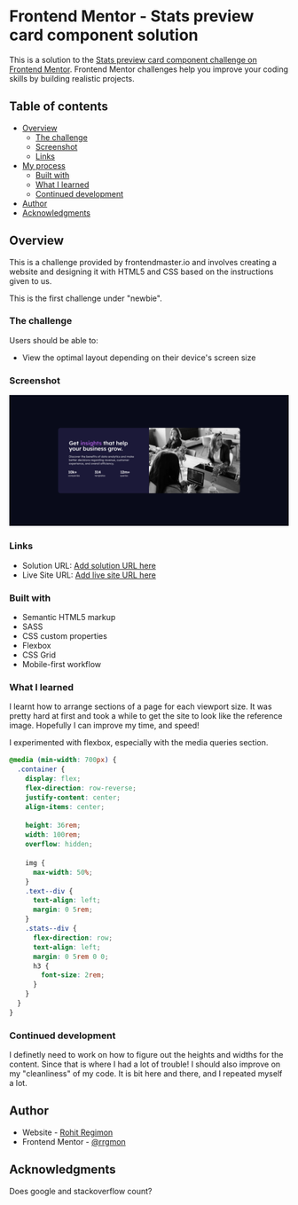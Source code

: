 # Frontend Mentor - Stats preview card component solution

This is a solution to the [Stats preview card component challenge on Frontend Mentor](https://www.frontendmentor.io/challenges/stats-preview-card-component-8JqbgoU62). Frontend Mentor challenges help you improve your coding skills by building realistic projects.

## Table of contents

- [Overview](#overview)
  - [The challenge](#the-challenge)
  - [Screenshot](#screenshot)
  - [Links](#links)
- [My process](#my-process)
  - [Built with](#built-with)
  - [What I learned](#what-i-learned)
  - [Continued development](#continued-development)
- [Author](#author)
- [Acknowledgments](#acknowledgments)

## Overview

This is a challenge provided by frontendmaster.io and involves creating a website and designing it with HTML5 and CSS based on the instructions given to us.

This is the first challenge under "newbie".

### The challenge

Users should be able to:

- View the optimal layout depending on their device's screen size

### Screenshot

![](./images/screenshot.png)

### Links

- Solution URL: [Add solution URL here](https://rrgmon.dev/frontendmentor-challenge-newbie-1/)
- Live Site URL: [Add live site URL here](https://rrgmon.dev/frontendmentor-challenge-newbie-1/)

### Built with

- Semantic HTML5 markup
- SASS
- CSS custom properties
- Flexbox
- CSS Grid
- Mobile-first workflow

### What I learned

I learnt how to arrange sections of a page for each viewport size. It was pretty hard at first and took a while to get the site to look like the reference image. Hopefully I can improve my time, and speed!

I experimented with flexbox, especially with the media queries section.

```scss
@media (min-width: 700px) {
  .container {
    display: flex;
    flex-direction: row-reverse;
    justify-content: center;
    align-items: center;

    height: 36rem;
    width: 100rem;
    overflow: hidden;

    img {
      max-width: 50%;
    }
    .text--div {
      text-align: left;
      margin: 0 5rem;
    }
    .stats--div {
      flex-direction: row;
      text-align: left;
      margin: 0 5rem 0 0;
      h3 {
        font-size: 2rem;
      }
    }
  }
}
```

### Continued development

I definetly need to work on how to figure out the heights and widths for the content. Since that is where I had a lot of trouble! I should also improve on my "cleanliness" of my code. It is bit here and there, and I repeated myself a lot.

## Author

- Website - [Rohit Regimon](https://rrgmon.dev)
- Frontend Mentor - [@rrgmon](https://www.frontendmentor.io/profile/rrgmon)

## Acknowledgments

Does google and stackoverflow count?
